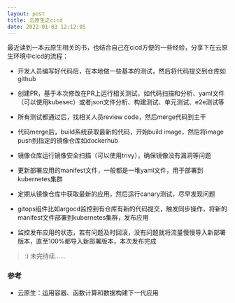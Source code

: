 ```yaml
---
layout: post
title: 云原生之cicd
date: 2022-01-03 12:12:05
---
```


最近读到一本云原生相关的书，也结合自己在cicd方便的一些经验，分享下在云原生环境中cicd的流程：

- 开发人员编写好代码后，在本地做一些基本的测试，然后将代码提交到仓库如github

- 创建PR，基于本次修改在PR上运行相关测试，如代码扫描和分析、yaml文件（可以使用kubesec）或者json文件分析、构建测试、单元测试、e2e测试等

- 所有测试都通过后，找相关人员review code，然后merge代码到主干

- 代码merge后，build系统获取最新的代码，开始build image，然后将image push到指定的镜像仓库如dockerhub

- 镜像仓库运行镜像安全扫描（可以使用trivy），确保镜像没有漏洞等问题

- 更新部署应用的manifest文件，一般都是一堆yaml文件，用于部署到kubernetes集群

- 定期从镜像仓库中获取最新的应用，然后运行canary测试，尽早发现问题

- gitops组件比如argocd监控到有仓库有新的代码提交，触发同步操作，将新的manifest文件部署到kubernetes集群，发布应用

- 监控发布应用的状态，若有问题及时回滚，没有问题就将流量慢慢导入新部署版本，直至100%都导入新部署版本，本次发布完成

> :) 未完待续......

### 参考

- 云原生：运用容器、函数计算和数据构建下一代应用
